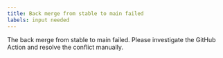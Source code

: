```yaml
---
title: Back merge from stable to main failed
labels: input needed
---
```


The back merge from stable to main failed. Please investigate the GitHub Action and resolve the conflict manually.
